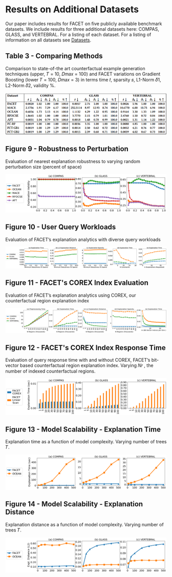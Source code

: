 # Results on Additional Datasets

Our paper includes results for FACET on five publicly available benchmark datasets. We include results for three additional datasets here: COMPAS, GLASS, and VERTEBRAL. For a listing of each dataset. For a listing of information on all datasets see [Datasets](../README.md#datasets).

## Table 3 - Comparing Methods

Comparison to state-of-the art counterfactual example generation techniques (upper, 𝑇 = 10, 𝐷𝑚𝑎𝑥 = 100) and FACET
variations on Gradient Boosting (lower 𝑇 = 100, 𝐷𝑚𝑎𝑥 = 3) in terms time 𝑡, sparsity 𝑠, L1-Norm 𝛿1, L2-Norm 𝛿2, validity %.

![table 3](../figures/final-github/compare_methods_all.png)

## Figure 9 - Robustness to Perturbation

Evaluation of nearest explanation robustness to varying random perturbation size (percent of space)

![figure 9](../figures/final-github/perturbation_valid.png)

## Figure 10 - User Query Workloads

Evaluation of FACET’s explanation analytics with diverse query workloads

![figure 10](../figures/final-github/user_simulation.png)

## Figure 11 - FACET's COREX Index Evaluation

Evaluation of FACET’s explanation analytics using COREX, our counterfactual region explanation index

![figure 11](../figures/final-github/index_evaluation.png)

## Figure 12 - FACET's COREX Index Response Time

Evaluation of query response time with and without COREX, FACET’s bit-vector based counterfactual region
explanation index. Varying 𝑁𝑟 , the number of indexed counterfactual regions.

![figure 12](../figures/final-github/nrects_texplain_bar.png)

## Figure 13 - Model Scalability - Explanation Time

Explanation time as a function of model complexity. Varying number of trees 𝑇.

![figure 13](../figures/final-github/ntrees_texplain.png)

## Figure 14 - Model Scalability - Explanation Distance

Explanation distance as a function of model complexity. Varying number of trees 𝑇.

![figure 13](../figures/final-github/ntrees_dist.png)